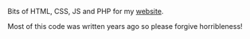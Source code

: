 Bits of HTML, CSS, JS and PHP for my [website](http://leyths.co.uk).

Most of this code was written years ago so please forgive horribleness!
